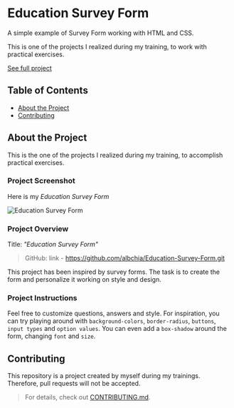 # Education Survey Form

A simple example of Survey Form working with HTML and CSS.

This is one of the projects I realized during my training, to work with practical exercises.

[See full project](https://albchia.github.io/Education-Survey-Form/)

## Table of Contents

- [About the Project](#About-the-Project)
- [Contributing](#Contributing)

## About the Project

This is the one of the projects I realized during my training, to accomplish practical exercises.

### Project Screenshot

Here is my _Education Survey Form_

![Education Survey Form](https://user-images.githubusercontent.com/70691672/98252395-29a3bd80-1f7a-11eb-8bda-1f7f0ec73616.PNG)

### Project Overview

Title: _"Education Survey Form"_

> GitHub: link - https://github.com/albchia/Education-Survey-Form.git

This project has been inspired by survey forms. The task is to create the form and personalize it working on style and design.

### Project Instructions

Feel free to customize questions, answers and style.
For inspiration, you can try playing around with `background-colors`, `border-radius`, `buttons`, `input types` and `option values`.
You can even add a `box-shadow` around the form, changing `font` and `size`.

## Contributing

This repository is a project created by myself during my trainings.
Therefore, pull requests will not be accepted.

> For details, check out [CONTRIBUTING.md](CONTRIBUTING.md).
